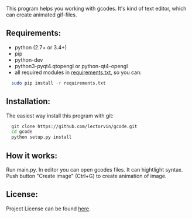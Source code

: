 This program helps you working with gcodes. It's kind of text editor, which can create animated gif-files.

## Requirements:
- python (2.7+ or 3.4+)
- pip
- python-dev
- python3-pyqt4.qtopengl or python-qt4-opengl
- all required modules in [requirements.txt](requirements.txt), so you can:
```bash
  sudo pip install -r requirements.txt
```

## Installation:
The easiest way install this program with git:
```bash
  git clone https://github.com/lectorvin/gcode.git
  cd gcode
  python setup.py install
```
## How it works:
  Run main.py. In editor you can open gcodes files. It can hightlight syntax.
  Push button "Create image" (Ctrl+G) to create animation of image.
  
## License:
  Project License can be found [here](LICENSE.md).
